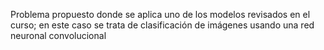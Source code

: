 Problema propuesto donde se aplica uno de los modelos revisados en el curso; en este caso se trata de clasificación de imágenes usando una red neuronal convolucional
